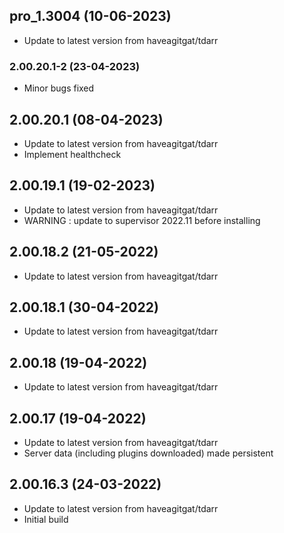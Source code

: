 
## pro_1.3004 (10-06-2023)
- Update to latest version from haveagitgat/tdarr
### 2.00.20.1-2 (23-04-2023)
- Minor bugs fixed

## 2.00.20.1 (08-04-2023)
- Update to latest version from haveagitgat/tdarr
- Implement healthcheck

## 2.00.19.1 (19-02-2023)
- Update to latest version from haveagitgat/tdarr
- WARNING : update to supervisor 2022.11 before installing

## 2.00.18.2 (21-05-2022)
- Update to latest version from haveagitgat/tdarr

## 2.00.18.1 (30-04-2022)
- Update to latest version from haveagitgat/tdarr

## 2.00.18 (19-04-2022)
- Update to latest version from haveagitgat/tdarr

## 2.00.17 (19-04-2022)
- Update to latest version from haveagitgat/tdarr
- Server data (including plugins downloaded) made persistent

## 2.00.16.3 (24-03-2022)

- Update to latest version from haveagitgat/tdarr
- Initial build
